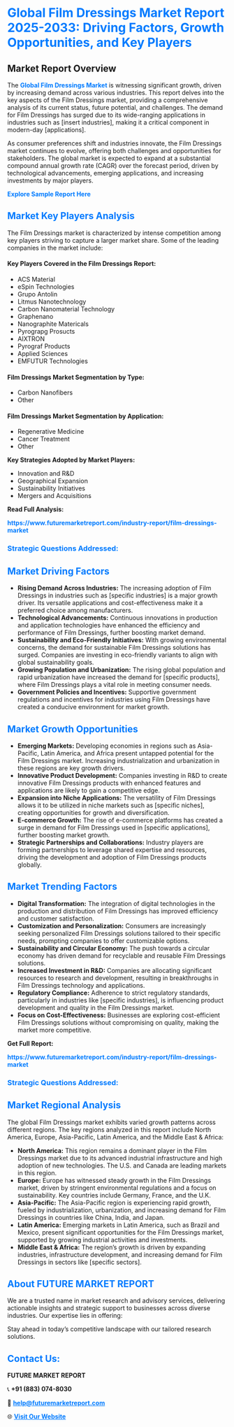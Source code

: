 <h1 style="color: #007BFF;">Global Film Dressings Market Report 2025-2033: Driving Factors, Growth Opportunities, and Key Players</h1>

<section id="overview">
<h2>Market Report Overview</h2>
<p>The <a href="https://www.futuremarketreport.com/industry-report/film-dressings-market" style="color: #007BFF; text-decoration: none;"><strong>Global Film Dressings Market</strong></a> is witnessing significant growth, driven by increasing demand across various industries. This report delves into the key aspects of the Film Dressings market, providing a comprehensive analysis of its current status, future potential, and challenges. The demand for Film Dressings has surged due to its wide-ranging applications in industries such as [insert industries], making it a critical component in modern-day [applications].</p>
<p>As consumer preferences shift and industries innovate, the Film Dressings market continues to evolve, offering both challenges and opportunities for stakeholders. The global market is expected to expand at a substantial compound annual growth rate (CAGR) over the forecast period, driven by technological advancements, emerging applications, and increasing investments by major players.</p>
</section>

<section id="overview">
<p><a href="https://www.futuremarketreport.com/request-sample/reportId=35149" style="color: #007BFF; text-decoration: none;"><strong>Explore Sample Report Here</strong></a></p>
</section>

<section id="key-players">
<h2 style="color: #007BFF;">Market Key Players Analysis</h2>
<p>The Film Dressings market is characterized by intense competition among key players striving to capture a larger market share. Some of the leading companies in the market include:</p>
<h4>Key Players Covered in the Film Dressings Report:</h4>
<ul><li>ACS Material</li><li>eSpin Technologies</li><li>Grupo Antolin</li><li>Litmus Nanotechnology</li><li>Carbon Nanomaterial Technology</li><li>Graphenano</li><li>Nanographite Matericals</li><li>Pyrograpg Prosucts</li><li>AIXTRON</li><li>Pyrograf Products</li><li>Applied Sciences</li><li>EMFUTUR Technologies</li></ul>
<h4>Film Dressings Market Segmentation by Type:</h4>
<ul><li>Carbon Nanofibers</li><li>Other</li></ul>

<h4>Film Dressings Market Segmentation by Application:</h4>
<ul><li>Regenerative Medicine</li><li>Cancer Treatment</li><li>Other</li></ul>
<p><strong>Key Strategies Adopted by Market Players:</strong></p>
<ul>
<li>Innovation and R&D</li>
<li>Geographical Expansion</li>
<li>Sustainability Initiatives</li>
<li>Mergers and Acquisitions</li>
</ul>
</section>

<section>
<p><strong>Read Full Analysis: </strong></p><a href="https://www.futuremarketreport.com/industry-report/film-dressings-market" style="color: #007BFF; text-decoration: none;"><strong>https://www.futuremarketreport.com/industry-report/film-dressings-market</strong></a>
<h3 style="color: #007BFF;">Strategic Questions Addressed:</h3>
</section>

<section id="driving-factors">
<h2 style="color: #007BFF;">Market Driving Factors</h2>
<ul>
<li><strong>Rising Demand Across Industries:</strong> The increasing adoption of Film Dressings in industries such as [specific industries] is a major growth driver. Its versatile applications and cost-effectiveness make it a preferred choice among manufacturers.</li>
<li><strong>Technological Advancements:</strong> Continuous innovations in production and application technologies have enhanced the efficiency and performance of Film Dressings, further boosting market demand.</li>
<li><strong>Sustainability and Eco-Friendly Initiatives:</strong> With growing environmental concerns, the demand for sustainable Film Dressings solutions has surged. Companies are investing in eco-friendly variants to align with global sustainability goals.</li>
<li><strong>Growing Population and Urbanization:</strong> The rising global population and rapid urbanization have increased the demand for [specific products], where Film Dressings plays a vital role in meeting consumer needs.</li>
<li><strong>Government Policies and Incentives:</strong> Supportive government regulations and incentives for industries using Film Dressings have created a conducive environment for market growth.</li>
</ul>
</section>

<section id="growth-opportunities">
<h2 style="color: #007BFF;">Market Growth Opportunities</h2>
<ul>
<li><strong>Emerging Markets:</strong> Developing economies in regions such as Asia-Pacific, Latin America, and Africa present untapped potential for the Film Dressings market. Increasing industrialization and urbanization in these regions are key growth drivers.</li>
<li><strong>Innovative Product Development:</strong> Companies investing in R&D to create innovative Film Dressings products with enhanced features and applications are likely to gain a competitive edge.</li>
<li><strong>Expansion into Niche Applications:</strong> The versatility of Film Dressings allows it to be utilized in niche markets such as [specific niches], creating opportunities for growth and diversification.</li>
<li><strong>E-commerce Growth:</strong> The rise of e-commerce platforms has created a surge in demand for Film Dressings used in [specific applications], further boosting market growth.</li>
<li><strong>Strategic Partnerships and Collaborations:</strong> Industry players are forming partnerships to leverage shared expertise and resources, driving the development and adoption of Film Dressings products globally.</li>
</ul>
</section>

<section id="trending-factors">
<h2 style="color: #007BFF;">Market Trending Factors</h2>
<ul>
<li><strong>Digital Transformation:</strong> The integration of digital technologies in the production and distribution of Film Dressings has improved efficiency and customer satisfaction.</li>
<li><strong>Customization and Personalization:</strong> Consumers are increasingly seeking personalized Film Dressings solutions tailored to their specific needs, prompting companies to offer customizable options.</li>
<li><strong>Sustainability and Circular Economy:</strong> The push towards a circular economy has driven demand for recyclable and reusable Film Dressings solutions.</li>
<li><strong>Increased Investment in R&D:</strong> Companies are allocating significant resources to research and development, resulting in breakthroughs in Film Dressings technology and applications.</li>
<li><strong>Regulatory Compliance:</strong> Adherence to strict regulatory standards, particularly in industries like [specific industries], is influencing product development and quality in the Film Dressings market.</li>
<li><strong>Focus on Cost-Effectiveness:</strong> Businesses are exploring cost-efficient Film Dressings solutions without compromising on quality, making the market more competitive.</li>
</ul>
</section>

<section>
<p><strong>Get Full Report: </strong></p><a href="https://www.futuremarketreport.com/industry-report/film-dressings-market" style="color: #007BFF; text-decoration: none;"><strong>https://www.futuremarketreport.com/industry-report/film-dressings-market</strong></a>
<h3 style="color: #007BFF;">Strategic Questions Addressed:</h3>
</section>


<section id="regional-analysis">
<h2 style="color: #007BFF;">Market Regional Analysis</h2>
<p>The global Film Dressings market exhibits varied growth patterns across different regions. The key regions analyzed in this report include North America, Europe, Asia-Pacific, Latin America, and the Middle East & Africa:</p>
<ul>
<li><strong>North America:</strong> This region remains a dominant player in the Film Dressings market due to its advanced industrial infrastructure and high adoption of new technologies. The U.S. and Canada are leading markets in this region.</li>
<li><strong>Europe:</strong> Europe has witnessed steady growth in the Film Dressings market, driven by stringent environmental regulations and a focus on sustainability. Key countries include Germany, France, and the U.K.</li>
<li><strong>Asia-Pacific:</strong> The Asia-Pacific region is experiencing rapid growth, fueled by industrialization, urbanization, and increasing demand for Film Dressings in countries like China, India, and Japan.</li>
<li><strong>Latin America:</strong> Emerging markets in Latin America, such as Brazil and Mexico, present significant opportunities for the Film Dressings market, supported by growing industrial activities and investments.</li>
<li><strong>Middle East & Africa:</strong> The region’s growth is driven by expanding industries, infrastructure development, and increasing demand for Film Dressings in sectors like [specific sectors].</li>
</ul>
</section>

<footer>
<h2 style="color: #007BFF;">About FUTURE MARKET REPORT</h2>
<p>We are a trusted name in market research and advisory services, delivering actionable insights and strategic support to businesses across diverse industries. Our expertise lies in offering:</p>

<p>Stay ahead in today’s competitive landscape with our tailored research solutions.</p>

<h2 style="color: #007BFF;">Contact Us:</h2>
<p><strong>FUTURE MARKET REPORT</strong></p>
<p>📞 <strong>+91 (883) 074-8030</strong></p>
<p>📧 <strong><a href="mailto:help@futuremarketreport.com" style="color: #007BFF;">help@futuremarketreport.com</a></strong></p>
<p>🌐 <strong><a href="https://www.futuremarketreport.com/" style="color: #007BFF;">Visit Our Website</a></strong></p>
</footer>